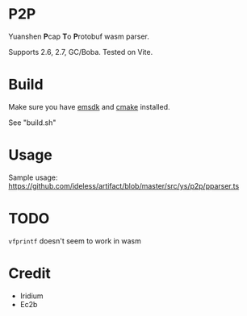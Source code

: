 # P2P

Yuanshen **P**cap **T**o **P**rotobuf wasm parser.

Supports 2.6, 2.7, GC/Boba. Tested on Vite.

# Build

Make sure you have [emsdk](https://emscripten.org/docs/getting_started/downloads.html) and [cmake](https://cmake.org/download/) installed.

See "build.sh"

# Usage

Sample usage: https://github.com/ideless/artifact/blob/master/src/ys/p2p/pparser.ts

# TODO

`vfprintf` doesn't seem to work in wasm

# Credit

* Iridium
* Ec2b